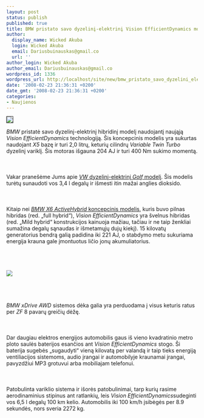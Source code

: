 ```yaml
---
layout: post
status: publish
published: true
title: BMW pristato savo dyzelinį-elektrinį Vision EfficientDynamics modelį
author:
  display_name: Wicked Akuba
  login: Wicked Akuba
  email: Dariusbuinauskas@gmail.co
  url: ''
author_login: Wicked Akuba
author_email: Dariusbuinauskas@gmail.co
wordpress_id: 1336
wordpress_url: http://localhost/site/new/bmw_pristato_savo_dyzelini_elektrini_vision_efficientdynamics_modeli/
date: '2008-02-23 21:36:31 +0200'
date_gmt: '2008-02-23 21:36:31 +0200'
categories:
- Naujienos
---
```

<div class="imgright"><img src="http://www.technews.lt/upl/Failai/x5hybrid_2.jpg" border="1"></div>
<p><i>BMW</i> pristatė savo dyzelinį-elektrinį hibridinį modelį naudojantį naująją <i>Vision EfficientDynamics</i> technologiją. Šis koncepcinis modelis yra sukurtas naudojant <i>X5</i> bazę ir turi 2,0 litrų, keturių cilindrų <i>Variable Twin Turbo</i> dyzelinį variklį. Šis motoras išgauna 204 AJ ir turi 400 Nm sukimo momentą.<br />
<br><br />
<br>Vakar pranešėme Jums apie <a class="ns" href="http://www.technews.lt/index.php?id=Kas&amp;Id=1114"><i>VW</i> dyzelinį-elektrinį <i>Golf</i> modelį</a>. Šis modelis turėtų sunaudoti vos 3,4 l degalų ir išmesti itin mažai anglies dioksido. <br />
<br><br />
<br>Kitaip nei <a class="ns" href="http://www.technews.lt/index.php?id=Kas&amp;Id=68"><i>BMW X6 ActiveHybrid</i> koncepcinis modelis</a>, kuris buvo pilnas hibridas (red. „full hybrid“), <i>Vision EfficientDynamics</i> yra švelnus hibridas (red. „Mild hybrid“ konstrukcijos kainuoja mažiau, tačiau ir ne taip ženkliai sumažina degalų sąnaudas ir išmetamųjų dujų kiekį). 15 kilovatų generatorius bendrą galią padidina iki 221 AJ, o stabdymo metu sukuriama energija krauna gale įmontuotus ličio jonų akumuliatorius.<br />
<br> <br />
<br><a class="ns" href="http://www.technews.lt/upl/Failai/x5hybrid.jpg"><br><img src="http://www.technews.lt/upl/Failai/x5hybrid3.jpg"><br></a><br />
<br><br />
<br><i>BMW xDrive AWD</i> sistemos dėka galia yra perduodama į visus keturis ratus per <i>ZF</i>  8 pavarų greičių dėžę.<br />
<br><br />
<br>Dar daugiau elektros energijos automobilis gaus iš vieno kvadratinio metro ploto saulės baterijos esančios ant <i>Vision EfficientDynamics</i> stogo. Ši baterija sugebės „sugaudyti“ vieną kilovatą per valandą ir taip tieks energiją ventiliacijos sistemoms, audio įrangai ir automobilyje kraunamai įrangai, pavyzdžiui MP3 grotuvui arba mobiliajam telefonui.<br />
<br><br />
<br>Patobulinta variklio sistema ir išorės patobulinimai, tarp kurių rasime aerodinaminius stipinus ant ratlankių, leis <i>Vision EfficientDynamics</i>sudeginti vos 6,5 l degalų 100 km kelio. Automobilis iki 100 km/h įsibėgės per 8.9 sekundės, nors sveria 2272 kg.</p>
